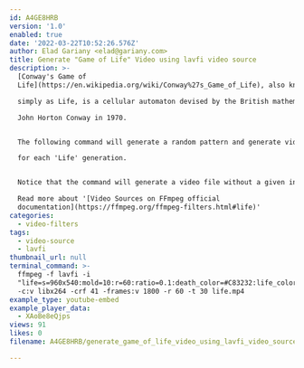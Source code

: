 ```yaml
---
id: A4GE8HRB
version: '1.0'
enabled: true
date: '2022-03-22T10:52:26.576Z'
author: Elad Gariany <elad@gariany.com>
title: Generate "Game of Life" Video using lavfi video source
description: >-
  [Conway's Game of
  Life](https://en.wikipedia.org/wiki/Conway%27s_Game_of_Life), also known

  simply as Life, is a cellular automaton devised by the British mathematician

  John Horton Conway in 1970. 


  The following command will generate a random pattern and generate video frames

  for each 'Life' generation.


  Notice that the command will generate a video file without a given input file.

  Read more about '[Video Sources on FFmpeg official
  documentation](https://ffmpeg.org/ffmpeg-filters.html#life)'
categories:
  - video-filters
tags:
  - video-source
  - lavfi
thumbnail_url: null
terminal_command: >-
  ffmpeg -f lavfi -i
  "life=s=960x540:mold=10:r=60:ratio=0.1:death_color=#C83232:life_color=#00ff00,scale=960:540:flags=16"
  -c:v libx264 -crf 41 -frames:v 1800 -r 60 -t 30 life.mp4
example_type: youtube-embed
example_player_data:
  - XAoBe8eQjps
views: 91
likes: 0
filename: A4GE8HRB/generate_game_of_life_video_using_lavfi_video_source.md

---
```

